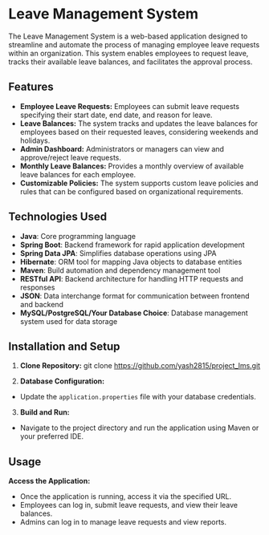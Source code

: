 # Leave Management System

The Leave Management System is a web-based application designed to streamline and automate the process of managing employee leave requests within an organization. This system enables employees to request leave, tracks their available leave balances, and facilitates the approval process.

## Features

- **Employee Leave Requests:** Employees can submit leave requests specifying their start date, end date, and reason for leave.
- **Leave Balances:** The system tracks and updates the leave balances for employees based on their requested leaves, considering weekends and holidays.
- **Admin Dashboard:** Administrators or managers can view and approve/reject leave requests.
- **Monthly Leave Balances:** Provides a monthly overview of available leave balances for each employee.
- **Customizable Policies:** The system supports custom leave policies and rules that can be configured based on organizational requirements.

## Technologies Used

- **Java**: Core programming language
- **Spring Boot**: Backend framework for rapid application development
- **Spring Data JPA**: Simplifies database operations using JPA
- **Hibernate**: ORM tool for mapping Java objects to database entities
- **Maven**: Build automation and dependency management tool
- **RESTful API**: Backend architecture for handling HTTP requests and responses
- **JSON**: Data interchange format for communication between frontend and backend
- **MySQL/PostgreSQL/Your Database Choice**: Database management system used for data storage

## Installation and Setup

1. **Clone Repository:**
git clone https://github.com/yash2815/project_lms.git

2. **Database Configuration:**
- Update the `application.properties` file with your database credentials.

3. **Build and Run:**
- Navigate to the project directory and run the application using Maven or your preferred IDE.

## Usage

 **Access the Application:**
- Once the application is running, access it via the specified URL.
- Employees can log in, submit leave requests, and view their leave balances.
- Admins can log in to manage leave requests and view reports.


